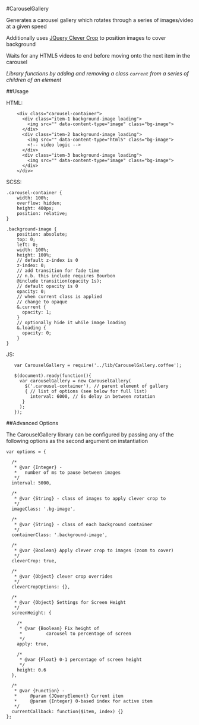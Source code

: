 #CarouselGallery

Generates a carousel gallery which rotates
through a series of images/video
at a given speed

Additionally uses [JQuery Clever Crop](clevercrop.md) to
position images to cover background

Waits for any HTML5 videos to end before moving onto
the next item in the carousel

*Library functions by adding and removing a class `current`
from a series of children of an element*


##Usage

HTML:

        <div class="carousel-container">
          <div class="item-1 background-image loading">
            <img src="" data-content-type="image" class="bg-image">
          </div>
          <div class="item-2 background-image loading">
            <img src="" data-content-type="html5" class="bg-image">
            <!-- video logic -->
          </div>
          <div class="item-3 background-image loading">
            <img src="" data-content-type="image" class="bg-image">
          </div>
        </div>

SCSS:

    .carousel-container {
        width: 100%;
        overflow: hidden;
        height: 400px;
        position: relative;
    }

    .background-image {
        position: absolute;
        top: 0;
        left: 0;
        width: 100%;
        height: 100%;
        // default z-index is 0
        z-index: 0;
        // add transition for fade time
        // n.b. this include requires Bourbon
        @include transition(opacity 1s);
        // default opacity is 0
        opacity: 0;
        // when current class is applied
        // change to opaque
        &.current {
          opacity: 1;
        }
        // optionally hide it while image loading
        &.loading {
          opacity: 0;
        }
    }


JS:

       var CarouselGallery = require('../lib/CarouselGallery.coffee');

       $(document).ready(function(){
         var carouselGallery = new CarouselGallery(
           $('.carousel-container'), // parent element of gallery
           { // list of options (see below for full list)
             interval: 6000, // 6s delay in between rotation
          }
         );
       });


##Advanced Options

The CarouselGallery library can
be configured by passing any of the
following options as the second argument
on instantiation


    var options = {

      /*
       * @var {Integer} -
       *   number of ms to pause between images
       */
      interval: 5000,

      /*
       * @var {String} - class of images to apply clever crop to
       */
      imageClass: '.bg-image',

      /*
       * @var {String} - class of each background container
       */
      containerClass: '.background-image',

      /*
       * @var {Boolean} Apply clever crop to images (zoom to cover)
       */
      cleverCrop: true,

      /*
       * @var {Object} clever crop overrides
       */
      cleverCropOptions: {},

      /*
       * @var {Object} Settings for Screen Height
       */
      screenHeight: {

        /*
         * @var {Boolean} Fix height of
         *         carousel to percentage of screen
         */
        apply: true,

        /*
         * @var {Float} 0-1 percentage of screen height
         */
        height: 0.6
      },

      /*
       * @var {Function} -
       *     @param {JQueryElement} Current item
       *     @param {Integer} 0-based index for active item
       */
      currentCallback: function($item, index) {}
    };

